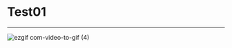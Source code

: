 # Test01
---
![ezgif com-video-to-gif (4)](https://user-images.githubusercontent.com/54255813/69225897-96377800-0bc2-11ea-9f61-c2405a57dcf4.gif)

